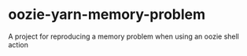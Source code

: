 oozie-yarn-memory-problem
=========================

A project for reproducing a memory problem when using an oozie shell action 
